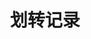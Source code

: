 ---
title: 划转记录
position_number: 1.3
parameters:
  - name:
    content:
content_markdown: |-
  单一用户划转记录

  * **URL**：/api/v1/account/transfer/history
  * **Method**：GET
  * **需要登录**：是
  * **需要鉴权**：是

  请求参数

  | 参数名称 | 描述 | 类型 | **是否必需** | 约束 |
  | startTime | 开始时间戳 | Long | 否 | 1:USDT合约，2:币本位合约，3:现货，4:充提币 |
  | endTime | 结束时间戳 | Long | 否 | 1:USDT合约，2:币本位合约，3:现货，4:充提币 |
  | coin | 转账币种 | String | 是 | &nbsp; |
  | fromId | 上次列表的最后一条数据的id | Long | 否 | 第一页为空，其他页必须有值 |
  | limit | 每页条数 | Integer | 是 | 大于0小于等于100的整数 |
  | signature | 签名 | String | 是 | &nbsp; |
  | timestamp | 调用时间 | Long | 是 | &nbsp; |
left_code_blocks:
  - code_block:
    title:
    language:
right_code_blocks:
  - code_block:
    title:
    language:
---